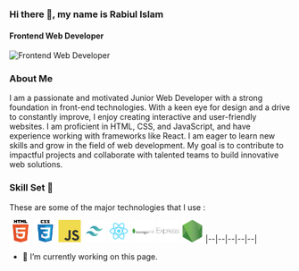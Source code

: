
### Hi there 👋, my name is Rabiul Islam
#### Frontend Web Developer
![Frontend Web Developer](https://i.ibb.co/y03vMsk/Blue-And-Green-Professional-Technology-Linked-In-Banner.png)

### About Me
I am a passionate and motivated Junior Web Developer with a strong foundation in front-end technologies. With a keen eye for design and a drive to constantly improve, I enjoy creating interactive and user-friendly websites. I am proficient in HTML, CSS, and JavaScript, and have experience working with frameworks like React. I am eager to learn new skills and grow in the field of web development. My goal is to contribute to impactful projects and collaborate with talented teams to build innovative web solutions.

### Skill Set :muscle:

These are some of the major technologies that I use :

 <img title="HTML" alt="HTML" width="40px" src="https://raw.githubusercontent.com/github/explore/master/topics/html/html.png" />
    <img title="CSS" alt="CSS" width="40px" src="https://raw.githubusercontent.com/github/explore/master/topics/css/css.png" />
    <img title="JavaScript" alt="JavaScript" width="40px" src="https://raw.githubusercontent.com/github/explore/master/topics/javascript/javascript.png" />
    <img title="Tailwind CSS" alt="Tailwind CSS" width="40px" src="https://raw.githubusercontent.com/github/explore/master/topics/tailwind/tailwind.png" />
    <img title="React.js" alt="React.js" width="40px" src="https://raw.githubusercontent.com/github/explore/master/topics/react/react.png" />
    <img title="MongoDB" alt="MongoDB" width="40px" src="https://raw.githubusercontent.com/github/explore/master/topics/mongodb/mongodb.png" />
    <img title="Express.js" alt="Express.js" width="40px" src="https://raw.githubusercontent.com/github/explore/master/topics/express/express.png" />
    <img title="Node.js" alt="Node.js" width="40px" src="https://raw.githubusercontent.com/github/explore/master/topics/nodejs/nodejs.png" />
|--|--|--|--|--|

- 🔭 I’m currently working on this page. 





